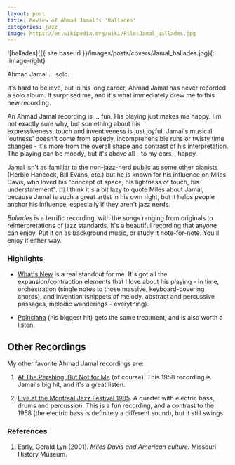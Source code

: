 ```yaml
---
layout: post
title: Review of Ahmad Jamal's 'Ballades' 
categories: jazz 
image: https://en.wikipedia.org/wiki/File:Jamal_ballades.jpg
---
```


<style type="text/css">
.image-right {
  display: block;
  margin-left: 10px;
  margin-right: 10px;
  float: right;
}
</style>


![ballades]({{ site.baseurl }}/images/posts/covers/Jamal_ballades.jpg){: .image-right}

Ahmad Jamal ... solo.

It's hard to believe, but in his long career, Ahmad Jamal has never
recorded a solo album. It surprised me, and it's what immediately drew me to
this new recording.

An Ahmad Jamal recording is ... fun. His playing just makes me
happy. I'm not exactly sure why, but something about his  
expressiveness, touch and inventiveness is just joyful. Jamal's musical 'outness' doesn't come from
speedy, incomprehensible runs or twisty time changes - it's more from the
overall shape and contrast of his interpretation. The playing can be moody, but it's 
above all - to my ears - happy.

Jamal isn't as familiar to the non-jazz-nerd public as some other pianists 
(Herbie Hancock, Bill Evans, etc.) but he is known for his influence on 
Miles Davis, who loved his "concept of space, his lightness of touch, his understatement".
<small>[1]</small> I think
it's a bit lazy to quote Miles about Jamal, because Jamal is such a great artist
in his own right, but it helps people anchor his influence, especially if they
aren't jazz nerds.

*Ballades* is a terrific recording, with the songs ranging from originals to
reinterpretations of jazz standards. It's a beautiful recording that anyone can enjoy. 
Put it on as background music, or study it note-for-note. You'll enjoy it either way.

### Highlights


- [What's New](https://open.spotify.com/track/65nchdr9ThGXlUP9xSqXZI) is a real 
  standout for me. It's got all the expansion/contraction elements that I love 
  about his playing - in time, orchestration (single notes to those massive, 
  keyboard-covering chords), and invention (snippets of melody, abstract and percussive 
  passages, melodic wanderings - everything). 

- [Poinciana](https://open.spotify.com/track/7yVkminlVC608IGsvXMYaA) (his
  biggest hit) gets the same treatment, and is also worth a listen.


## Other Recordings

My other favorite Ahmad Jamal recordings are:

1. [At The Pershing: But Not for
Me](https://en.wikipedia.org/wiki/At_the_Pershing:_But_Not_for_Me) 
(of course).
This 1958 recording is Jamal's big hit, and it's a great listen. 

2. [Live at the Montreal Jazz Festival
1985](https://en.wikipedia.org/wiki/Live_at_the_Montreal_Jazz_Festival_1985).
A quartet with electric bass, drums and percussion. This is a fun recording, 
and a contrast to the 1958 (the electric bass is definitely a different sound), 
but it still swings. 

### References
1. Early, Gerald Lyn (2001). *Miles Davis and American culture.* Missouri History Museum.
